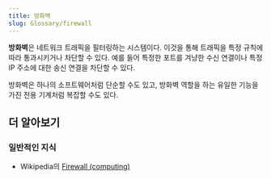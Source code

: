```yaml
---
title: 방화벽
slug: Glossary/firewall
---
```

**방화벽**은 네트워크 트래픽을 필터링하는 시스템이다. 이것을 통해 트래픽을 특정 규칙에 따라 통과시키거나 차단할 수 있다. 예를 들어 특정한 포트를 겨냥한 수신 연결이나 특정 IP 주소에 대한 송신 연결을 차단할 수 있다.

방화벽은 하나의 소프트웨어처럼 단순할 수도 있고, 방화벽 역할을 하는 유일한 기능을 가진 전용 기계처럼 복잡할 수도 있다.

## 더 알아보기

### 일반적인 지식

- Wikipedia의 [Firewall (computing)](<https://en.wikipedia.org/wiki/Firewall_(computing)>)
